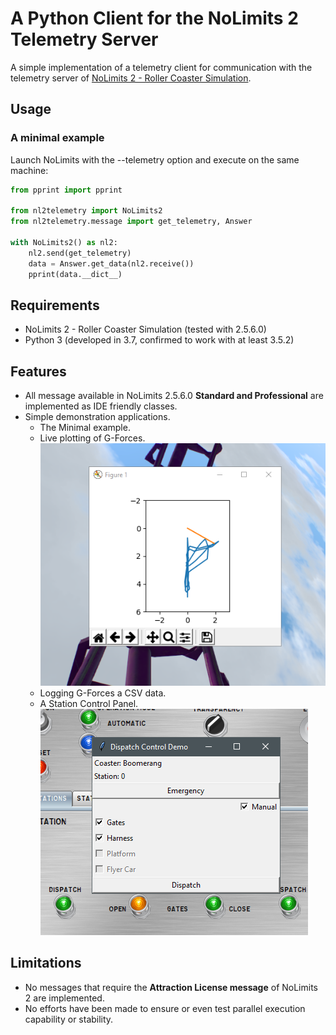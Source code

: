 # A Python Client for the NoLimits 2 Telemetry Server
A simple implementation of a telemetry client for communication with the telemetry server of [NoLimits 2 - Roller Coaster Simulation](http://www.nolimitscoaster.com/).

## Usage
### A minimal example

Launch NoLimits with the --telemetry option and execute on the same machine:

```Python
from pprint import pprint

from nl2telemetry import NoLimits2
from nl2telemetry.message import get_telemetry, Answer

with NoLimits2() as nl2:
    nl2.send(get_telemetry)
    data = Answer.get_data(nl2.receive())
    pprint(data.__dict__)
```

## Requirements
* NoLimits 2 - Roller Coaster Simulation (tested with 2.5.6.0)
* Python 3 (developed in 3.7, confirmed to work with at least 3.5.2)

## Features 
* All message available in NoLimits 2.5.6.0 __Standard and Professional__ are
implemented as IDE friendly classes.
* Simple demonstration applications. 
    * The Minimal example.
    * Live plotting of G-Forces.
    ![](docs/liveplot.png?raw=True
    "matplotlib interface for live g force logging")
    * Logging G-Forces a CSV data.
    * A Station Control Panel.
    ![](docs/dispatch_control.png?raw=True
    "telemetry based control panel")

## Limitations
* No messages that require the __Attraction License message__ of NoLimits 2
are implemented.
* No efforts have been made to ensure or even test parallel execution
capability or stability.

